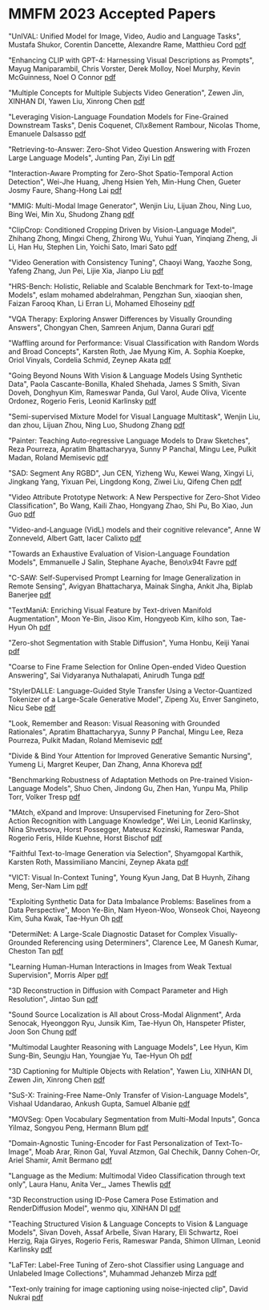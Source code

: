 # MMFM 2023 Accepted Papers

"UnIVAL: Unified Model for Image, Video, Audio and Language Tasks", Mustafa Shukor, Corentin Dancette, Alexandre Rame, Matthieu Cord [pdf](https://github.com/EliSchwartz/MMFM23/blob/main/1.pdf)

"Enhancing CLIP with GPT-4: Harnessing Visual Descriptions as Prompts", Mayug Maniparambil, Chris Vorster, Derek Molloy, Noel Murphy, Kevin McGuinness, Noel O Connor [pdf](https://github.com/EliSchwartz/MMFM23/blob/main/2.pdf)

"Multiple Concepts for Multiple Subjects Video Generation", Zewen Jin, XINHAN DI, Yawen Liu, Xinrong Chen [pdf](https://github.com/EliSchwartz/MMFM23/blob/main/3.pdf)

"Leveraging Vision-Language Foundation Models for Fine-Grained Downstream Tasks", Denis Coquenet, Cl\x8ement Rambour, Nicolas Thome, Emanuele Dalsasso [pdf](https://github.com/EliSchwartz/MMFM23/blob/main/5.pdf)

"Retrieving-to-Answer: Zero-Shot Video Question Answering with Frozen Large Language Models", Junting Pan, Ziyi Lin [pdf](https://github.com/EliSchwartz/MMFM23/blob/main/6.pdf)

"Interaction-Aware Prompting for Zero-Shot Spatio-Temporal Action Detection", Wei-Jhe Huang, Jheng Hsien Yeh, Min-Hung Chen, Gueter Josmy Faure, Shang-Hong Lai [pdf](https://github.com/EliSchwartz/MMFM23/blob/main/8.pdf)

"MMIG: Multi-Modal Image Generator", Wenjin Liu, Lijuan Zhou, Ning Luo, Bing Wei, Min Xu, Shudong Zhang [pdf](https://github.com/EliSchwartz/MMFM23/blob/main/9.pdf)

"ClipCrop: Conditioned Cropping Driven by Vision-Language Model", Zhihang Zhong, Mingxi Cheng, Zhirong Wu, Yuhui Yuan, Yinqiang Zheng, Ji Li, Han Hu, Stephen Lin, Yoichi Sato, Imari Sato [pdf](https://github.com/EliSchwartz/MMFM23/blob/main/10.pdf)

"Video Generation with Consistency Tuning", Chaoyi Wang, Yaozhe Song, Yafeng Zhang, Jun Pei, Lijie Xia, Jianpo Liu [pdf](https://github.com/EliSchwartz/MMFM23/blob/main/12.pdf)

"HRS-Bench: Holistic, Reliable and Scalable Benchmark for Text-to-Image Models", eslam mohamed abdelrahman, Pengzhan Sun, xiaoqian shen, Faizan Farooq Khan, Li Erran Li, Mohamed Elhoseiny [pdf](https://github.com/EliSchwartz/MMFM23/blob/main/13.pdf)

"VQA Therapy: Exploring Answer Differences by Visually Grounding Answers", Chongyan Chen, Samreen Anjum, Danna Gurari [pdf](https://github.com/EliSchwartz/MMFM23/blob/main/14.pdf)

"Waffling around for Performance: Visual Classification with Random Words and Broad Concepts", Karsten Roth, Jae Myung Kim, A. Sophia Koepke, Oriol Vinyals, Cordelia Schmid, Zeynep Akata [pdf](https://github.com/EliSchwartz/MMFM23/blob/main/15.pdf)

"Going Beyond Nouns With Vision & Language Models Using Synthetic Data", Paola Cascante-Bonilla, Khaled Shehada, James S Smith, Sivan Doveh, Donghyun Kim, Rameswar Panda, Gul Varol, Aude Oliva, Vicente Ordonez, Rogerio Feris, Leonid Karlinsky [pdf](https://github.com/EliSchwartz/MMFM23/blob/main/16.pdf)

"Semi-supervised Mixture Model for Visual Language Multitask", Wenjin Liu, dan zhou, Lijuan Zhou, Ning Luo, Shudong Zhang [pdf](https://github.com/EliSchwartz/MMFM23/blob/main/17.pdf)

"Painter: Teaching Auto-regressive Language Models to Draw Sketches", Reza Pourreza, Apratim Bhattacharyya, Sunny P Panchal, Mingu Lee, Pulkit Madan, Roland Memisevic [pdf](https://github.com/EliSchwartz/MMFM23/blob/main/18.pdf)

"SAD: Segment Any RGBD", Jun CEN, Yizheng Wu, Kewei Wang, Xingyi Li, Jingkang Yang, Yixuan Pei, Lingdong Kong, Ziwei Liu, Qifeng Chen [pdf](https://github.com/EliSchwartz/MMFM23/blob/main/22.pdf)

"Video Attribute Prototype Network: A New Perspective for Zero-Shot Video Classification", Bo Wang, Kaili Zhao, Hongyang Zhao, Shi Pu, Bo Xiao, Jun Guo [pdf](https://github.com/EliSchwartz/MMFM23/blob/main/24.pdf)

"Video-and-Language (VidL) models and their cognitive relevance", Anne W Zonneveld, Albert Gatt, Iacer Calixto [pdf](https://github.com/EliSchwartz/MMFM23/blob/main/25.pdf)

"Towards an Exhaustive Evaluation of Vision-Language Foundation Models", Emmanuelle J Salin, Stephane Ayache, Beno\x94t Favre [pdf](https://github.com/EliSchwartz/MMFM23/blob/main/26.pdf)

"C-SAW: Self-Supervised Prompt Learning for Image Generalization in Remote Sensing", Avigyan Bhattacharya, Mainak Singha, Ankit Jha, Biplab Banerjee [pdf](https://github.com/EliSchwartz/MMFM23/blob/main/27.pdf)

"TextManiA: Enriching Visual Feature by Text-driven Manifold Augmentation", Moon Ye-Bin, Jisoo Kim, Hongyeob Kim, kilho son, Tae-Hyun Oh [pdf](https://github.com/EliSchwartz/MMFM23/blob/main/28.pdf)

"Zero-shot Segmentation with Stable Diffusion", Yuma Honbu, Keiji Yanai [pdf](https://github.com/EliSchwartz/MMFM23/blob/main/29.pdf)

"Coarse to Fine Frame Selection for Online Open-ended Video Question Answering", Sai Vidyaranya Nuthalapati, Anirudh Tunga [pdf](https://github.com/EliSchwartz/MMFM23/blob/main/blob/main/30.pdf)

"StylerDALLE: Language-Guided Style Transfer Using a Vector-Quantized Tokenizer of a Large-Scale Generative Model", Zipeng Xu, Enver Sangineto, Nicu Sebe [pdf](https://github.com/EliSchwartz/MMFM23/blob/main/31.pdf)

"Look, Remember and Reason: Visual Reasoning with Grounded Rationales", Apratim Bhattacharyya, Sunny P Panchal, Mingu Lee, Reza Pourreza, Pulkit Madan, Roland Memisevic [pdf](https://github.com/EliSchwartz/MMFM23/blob/main/32.pdf)

"Divide & Bind Your Attention for Improved Generative Semantic Nursing", Yumeng Li, Margret Keuper, Dan Zhang, Anna Khoreva [pdf](https://github.com/EliSchwartz/MMFM23/blob/main/33.pdf)

"Benchmarking Robustness of Adaptation Methods on Pre-trained Vision-Language Models", Shuo Chen, Jindong Gu, Zhen Han, Yunpu Ma, Philip Torr, Volker Tresp [pdf](https://github.com/EliSchwartz/MMFM23/blob/main/34.pdf)

"MAtch, eXpand and Improve: Unsupervised Finetuning for Zero-Shot Action Recognition with Language Knowledge", Wei Lin, Leonid Karlinsky, Nina Shvetsova, Horst Possegger, Mateusz Kozinski, Rameswar Panda, Rogerio Feris, Hilde Kuehne, Horst Bischof [pdf](https://github.com/EliSchwartz/MMFM23/blob/main/35.pdf)

"Faithful Text-to-Image Generation via Selection", Shyamgopal Karthik, Karsten Roth, Massimiliano Mancini, Zeynep Akata [pdf](https://github.com/EliSchwartz/MMFM23/blob/main/36.pdf)

"VICT: Visual In-Context Tuning", Young Kyun Jang, Dat B Huynh, Zihang Meng, Ser-Nam Lim [pdf](https://github.com/EliSchwartz/MMFM23/blob/main/37.pdf)

"Exploiting Synthetic Data for Data Imbalance Problems: Baselines from a Data Perspective", Moon Ye-Bin, Nam Hyeon-Woo, Wonseok Choi, Nayeong Kim, Suha Kwak, Tae-Hyun Oh [pdf](https://github.com/EliSchwartz/MMFM23/blob/main/38.pdf)

"DetermiNet: A Large-Scale Diagnostic Dataset for Complex Visually-Grounded Referencing using Determiners", Clarence Lee, M Ganesh Kumar, Cheston Tan [pdf](https://github.com/EliSchwartz/MMFM23/blob/main/39.pdf)

"Learning Human-Human Interactions in Images from Weak Textual Supervision", Morris Alper [pdf](https://github.com/EliSchwartz/MMFM23/blob/main/40.pdf)

"3D Reconstruction in Diffusion with Compact Parameter and High Resolution", Jintao Sun [pdf](https://github.com/EliSchwartz/MMFM23/blob/main/41.pdf)

"Sound Source Localization is All about Cross-Modal Alignment", Arda Senocak, Hyeonggon Ryu, Junsik Kim, Tae-Hyun Oh, Hanspeter Pfister, Joon Son Chung [pdf](https://github.com/EliSchwartz/MMFM23/blob/main/42.pdf)

"Multimodal Laughter Reasoning with Language Models", Lee Hyun, Kim Sung-Bin, Seungju Han, Youngjae Yu, Tae-Hyun Oh [pdf](https://github.com/EliSchwartz/MMFM23/blob/main/43.pdf)

"3D Captioning for Multiple Objects with Relation", Yawen Liu, XINHAN DI, Zewen Jin, Xinrong Chen [pdf](https://github.com/EliSchwartz/MMFM23/blob/main/44.pdf)

"SuS-X: Training-Free Name-Only Transfer of Vision-Language Models", Vishaal Udandarao, Ankush Gupta, Samuel Albanie [pdf](https://github.com/EliSchwartz/MMFM23/blob/main/45.pdf)

"MOVSeg: Open Vocabulary Segmentation from Multi-Modal Inputs", Gonca Yilmaz, Songyou Peng, Hermann Blum [pdf](https://github.com/EliSchwartz/MMFM23/blob/main/46.pdf)

"Domain-Agnostic Tuning-Encoder for Fast Personalization of Text-To-Image", Moab Arar, Rinon Gal, Yuval Atzmon, Gal Chechik, Danny Cohen-Or, Ariel Shamir, Amit Bermano [pdf](https://github.com/EliSchwartz/MMFM23/blob/main/47.pdf)

"Language as the Medium: Multimodal Video Classification through text only", Laura Hanu, Anita Ver_, James Thewlis [pdf](https://github.com/EliSchwartz/MMFM23/blob/main/48.pdf)

"3D Reconstruction using ID-Pose Camera Pose Estimation and RenderDiffusion Model", wenmo qiu, XINHAN DI [pdf](https://github.com/EliSchwartz/MMFM23/blob/main/49.pdf)

"Teaching Structured Vision & Language Concepts to Vision & Language Models", Sivan Doveh, Assaf Arbelle, Sivan Harary, Eli Schwartz, Roei Herzig, Raja Giryes, Rogerio Feris, Rameswar Panda, Shimon Ullman, Leonid Karlinsky [pdf](https://github.com/EliSchwartz/MMFM23/blob/main/50.pdf)

"LaFTer: Label-Free Tuning of Zero-shot Classifier using Language and Unlabeled Image Collections", Muhammad Jehanzeb Mirza [pdf](https://github.com/EliSchwartz/MMFM23/blob/main/51.pdf)

"Text-only training for image captioning using noise-injected clip", David Nukrai [pdf](https://github.com/EliSchwartz/MMFM23/blob/main/52.pdf)
